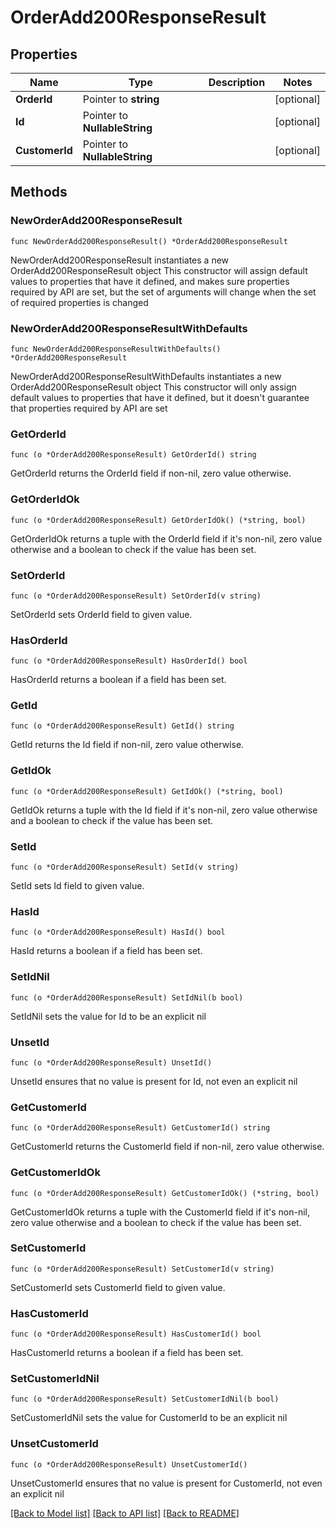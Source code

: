 # OrderAdd200ResponseResult

## Properties

Name | Type | Description | Notes
------------ | ------------- | ------------- | -------------
**OrderId** | Pointer to **string** |  | [optional] 
**Id** | Pointer to **NullableString** |  | [optional] 
**CustomerId** | Pointer to **NullableString** |  | [optional] 

## Methods

### NewOrderAdd200ResponseResult

`func NewOrderAdd200ResponseResult() *OrderAdd200ResponseResult`

NewOrderAdd200ResponseResult instantiates a new OrderAdd200ResponseResult object
This constructor will assign default values to properties that have it defined,
and makes sure properties required by API are set, but the set of arguments
will change when the set of required properties is changed

### NewOrderAdd200ResponseResultWithDefaults

`func NewOrderAdd200ResponseResultWithDefaults() *OrderAdd200ResponseResult`

NewOrderAdd200ResponseResultWithDefaults instantiates a new OrderAdd200ResponseResult object
This constructor will only assign default values to properties that have it defined,
but it doesn't guarantee that properties required by API are set

### GetOrderId

`func (o *OrderAdd200ResponseResult) GetOrderId() string`

GetOrderId returns the OrderId field if non-nil, zero value otherwise.

### GetOrderIdOk

`func (o *OrderAdd200ResponseResult) GetOrderIdOk() (*string, bool)`

GetOrderIdOk returns a tuple with the OrderId field if it's non-nil, zero value otherwise
and a boolean to check if the value has been set.

### SetOrderId

`func (o *OrderAdd200ResponseResult) SetOrderId(v string)`

SetOrderId sets OrderId field to given value.

### HasOrderId

`func (o *OrderAdd200ResponseResult) HasOrderId() bool`

HasOrderId returns a boolean if a field has been set.

### GetId

`func (o *OrderAdd200ResponseResult) GetId() string`

GetId returns the Id field if non-nil, zero value otherwise.

### GetIdOk

`func (o *OrderAdd200ResponseResult) GetIdOk() (*string, bool)`

GetIdOk returns a tuple with the Id field if it's non-nil, zero value otherwise
and a boolean to check if the value has been set.

### SetId

`func (o *OrderAdd200ResponseResult) SetId(v string)`

SetId sets Id field to given value.

### HasId

`func (o *OrderAdd200ResponseResult) HasId() bool`

HasId returns a boolean if a field has been set.

### SetIdNil

`func (o *OrderAdd200ResponseResult) SetIdNil(b bool)`

 SetIdNil sets the value for Id to be an explicit nil

### UnsetId
`func (o *OrderAdd200ResponseResult) UnsetId()`

UnsetId ensures that no value is present for Id, not even an explicit nil
### GetCustomerId

`func (o *OrderAdd200ResponseResult) GetCustomerId() string`

GetCustomerId returns the CustomerId field if non-nil, zero value otherwise.

### GetCustomerIdOk

`func (o *OrderAdd200ResponseResult) GetCustomerIdOk() (*string, bool)`

GetCustomerIdOk returns a tuple with the CustomerId field if it's non-nil, zero value otherwise
and a boolean to check if the value has been set.

### SetCustomerId

`func (o *OrderAdd200ResponseResult) SetCustomerId(v string)`

SetCustomerId sets CustomerId field to given value.

### HasCustomerId

`func (o *OrderAdd200ResponseResult) HasCustomerId() bool`

HasCustomerId returns a boolean if a field has been set.

### SetCustomerIdNil

`func (o *OrderAdd200ResponseResult) SetCustomerIdNil(b bool)`

 SetCustomerIdNil sets the value for CustomerId to be an explicit nil

### UnsetCustomerId
`func (o *OrderAdd200ResponseResult) UnsetCustomerId()`

UnsetCustomerId ensures that no value is present for CustomerId, not even an explicit nil

[[Back to Model list]](../README.md#documentation-for-models) [[Back to API list]](../README.md#documentation-for-api-endpoints) [[Back to README]](../README.md)


